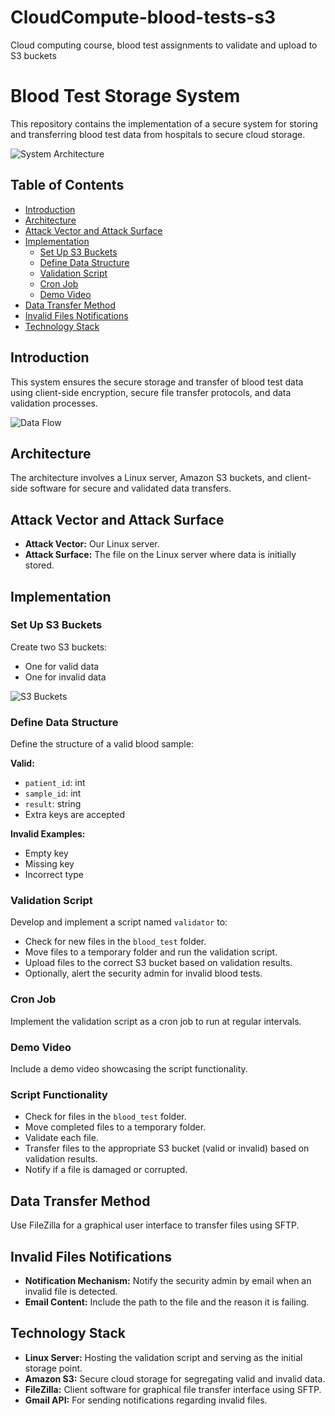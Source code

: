 # CloudCompute-blood-tests-s3
Cloud computing course, blood test assignments to validate and upload to S3 buckets

# Blood Test Storage System

This repository contains the implementation of a secure system for storing and transferring blood test data from hospitals to secure cloud storage.

![System Architecture](images/system_architecture.png)

## Table of Contents
- [Introduction](#introduction)
- [Architecture](#architecture)
- [Attack Vector and Attack Surface](#attack-vector-and-attack-surface)
- [Implementation](#implementation)
  - [Set Up S3 Buckets](#set-up-s3-buckets)
  - [Define Data Structure](#define-data-structure)
  - [Validation Script](#validation-script)
  - [Cron Job](#cron-job)
  - [Demo Video](#demo-video)
- [Data Transfer Method](#data-transfer-method)
- [Invalid Files Notifications](#invalid-files-notifications)
- [Technology Stack](#technology-stack)

## Introduction
This system ensures the secure storage and transfer of blood test data using client-side encryption, secure file transfer protocols, and data validation processes.

![Data Flow](images/data_flow.png)

## Architecture
The architecture involves a Linux server, Amazon S3 buckets, and client-side software for secure and validated data transfers.

## Attack Vector and Attack Surface
- **Attack Vector:** Our Linux server.
- **Attack Surface:** The file on the Linux server where data is initially stored.

## Implementation

### Set Up S3 Buckets
Create two S3 buckets:
- One for valid data
- One for invalid data

![S3 Buckets](images/s3_buckets.png)

### Define Data Structure
Define the structure of a valid blood sample:

**Valid:**
- `patient_id`: int
- `sample_id`: int
- `result`: string
- Extra keys are accepted

**Invalid Examples:**
- Empty key
- Missing key
- Incorrect type

### Validation Script
Develop and implement a script named `validator` to:
- Check for new files in the `blood_test` folder.
- Move files to a temporary folder and run the validation script.
- Upload files to the correct S3 bucket based on validation results.
- Optionally, alert the security admin for invalid blood tests.

### Cron Job
Implement the validation script as a cron job to run at regular intervals.

### Demo Video
Include a demo video showcasing the script functionality.

### Script Functionality
- Check for files in the `blood_test` folder.
- Move completed files to a temporary folder.
- Validate each file.
- Transfer files to the appropriate S3 bucket (valid or invalid) based on validation results.
- Notify if a file is damaged or corrupted.

## Data Transfer Method
Use FileZilla for a graphical user interface to transfer files using SFTP.

## Invalid Files Notifications
- **Notification Mechanism:** Notify the security admin by email when an invalid file is detected.
- **Email Content:** Include the path to the file and the reason it is failing.

## Technology Stack
- **Linux Server:** Hosting the validation script and serving as the initial storage point.
- **Amazon S3:** Secure cloud storage for segregating valid and invalid data.
- **FileZilla:** Client software for graphical file transfer interface using SFTP.
- **Gmail API:** For sending notifications regarding invalid files.
